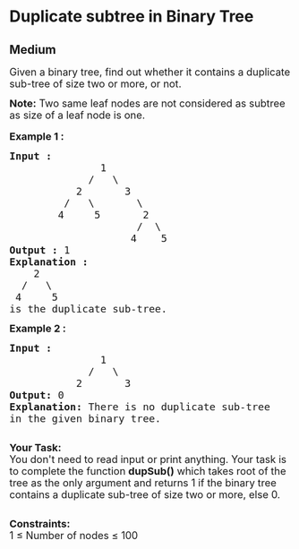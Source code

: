 # Duplicate subtree in Binary Tree
## Medium
<div class="problems_problem_content__Xm_eO"><p><span style="font-size:18px">Given a binary tree, find out whether it&nbsp;contains a duplicate sub-tree of size two&nbsp;or more, or not.</span></p>

<p><span style="font-size:18px"><strong>Note:</strong> Two same leaf nodes are not considered as subtree as size of a leaf node is one.</span><br>
<br>
<span style="font-size:18px"><strong>Example 1 :</strong></span></p>

<pre><span style="font-size:18px"><strong>Input : </strong>
               1
             /   \ 
           2       3
         /   \       \    
        4     5       2     
                     /  \    
                    4    5
<strong>Output :</strong> 1
<strong>Explanation : </strong>
    2     
  /   \    
 4     5
is the duplicate sub-tree.</span></pre>

<p><strong><span style="font-size:18px">Example 2 :</span></strong></p>

<pre><span style="font-size:18px"><strong>Input : </strong>
               1
             /   \ 
           2       3
<strong>Output: </strong>0
<strong>Explanation:</strong> There is no duplicate sub-tree 
in the given binary tree.</span></pre>

<p><br>
<span style="font-size:18px"><strong>Your Task:&nbsp;&nbsp;</strong><br>
You don't need to read input or print anything. Your task is to complete the function&nbsp;<strong>dupSub()</strong>&nbsp;which takes root of the tree as the only argument and returns 1 if the binary tree contains a duplicate sub-tree of size two&nbsp;or more, else 0.</span></p>

<p><br>
<span style="font-size:18px"><strong>Constraints:</strong><br>
1 ≤ Number of nodes&nbsp;≤ 100</span><br>
&nbsp;</p>
</div>